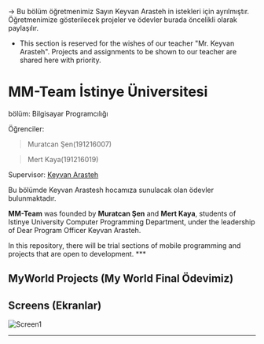 -> Bu bölüm öğretmenimiz Sayın Keyvan Arasteh in istekleri için ayrılmıştır. Öğretmenimize gösterilecek projeler ve ödevler burada öncelikli olarak paylaşılır.

- This section is reserved for the wishes of our teacher "Mr. Keyvan Arasteh". Projects and assignments to be shown to our teacher are shared here with priority.

# MM-Team İstinye Üniversitesi

  

bölüm: Bilgisayar Programcılığı

Öğrenciler:

> Muratcan Şen(191216007)

> Mert Kaya(191216019)

Supervisor: [Keyvan Arasteh](https://github.com/keyvanarasteh/)

  

Bu bölümde Keyvan Arastesh hocamıza sunulacak olan ödevler bulunmaktadır.

**MM-Team** was founded by **Muratcan Şen** and **Mert Kaya**, students of Istinye University Computer Programming Department, under the leadership of Dear Program Officer Keyvan Arasteh.

  

In this repository, there will be trial sections of mobile programming and projects that are open to development.
	***

## MyWorld Projects (My World Final Ödevimiz)
## Screens (Ekranlar)
![Screen1](https://drive.google.com/file/d/1SoAv_DhTOREKbiTDvNWzUz8-17VXmaSS/view?usp=sharing)

***